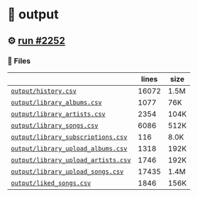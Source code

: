 # 📝  output 

## ⚙️ [run #2252](https://github.com/jwenerd/ytm-dl/actions/runs/10915086028)

### 📁 Files

|                                                                         |lines|size|
|-------------------------------------------------------------------------|-----|----|
|[`output/history.csv` ](output/history.csv)                              |16072|1.5M|
|[`output/library_albums.csv` ](output/library_albums.csv)                |1077 |76K |
|[`output/library_artists.csv` ](output/library_artists.csv)              |2354 |104K|
|[`output/library_songs.csv` ](output/library_songs.csv)                  |6086 |512K|
|[`output/library_subscriptions.csv` ](output/library_subscriptions.csv)  |116  |8.0K|
|[`output/library_upload_albums.csv` ](output/library_upload_albums.csv)  |1318 |192K|
|[`output/library_upload_artists.csv` ](output/library_upload_artists.csv)|1746 |192K|
|[`output/library_upload_songs.csv` ](output/library_upload_songs.csv)    |17435|1.4M|
|[`output/liked_songs.csv` ](output/liked_songs.csv)                      |1846 |156K|